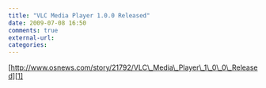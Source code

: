 ```yaml
---
title: "VLC Media Player 1.0.0 Released"
date: 2009-07-08 16:50
comments: true
external-url:
categories:
---
```

[http://www.osnews.com/story/21792/VLC\_Media\_Player\_1\_0\_0\_Released][1]

  [1]: http://www.osnews.com/story/21792/VLC_Media_Player_1_0_0_Released
